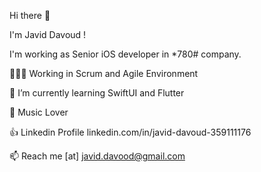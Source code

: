 Hi there 👋

I'm Javid Davoud !

I'm working as Senior iOS developer in *780# company.

👨🏻‍💻  Working in Scrum and Agile Environment

🌱 I’m currently learning SwiftUI and Flutter

🎵  Music Lover

👍  Linkedin Profile linkedin.com/in/javid-davoud-359111176

📫  Reach me [at] javid.davood@gmail.com
